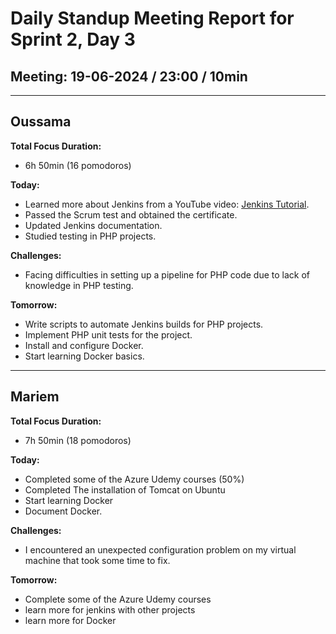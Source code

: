 # Daily Standup Meeting Report for Sprint 2, Day 3

## Meeting: 19-06-2024 / 23:00 / 10min

---

## Oussama

**Total Focus Duration:**

- 6h 50min (16 pomodoros)

**Today:**

- Learned more about Jenkins from a YouTube video: [Jenkins Tutorial](https://www.youtube.com/watch?v=6YZvp2GwT0A).
- Passed the Scrum test and obtained the certificate.
- Updated Jenkins documentation.
- Studied testing in PHP projects.

**Challenges:**

- Facing difficulties in setting up a pipeline for PHP code due to lack of knowledge in PHP testing.

**Tomorrow:**

- Write scripts to automate Jenkins builds for PHP projects.
- Implement PHP unit tests for the project.
- Install and configure Docker.
- Start learning Docker basics.

---

## Mariem

**Total Focus Duration:**

- 7h 50min (18 pomodoros)

**Today:**

- Completed some of the Azure Udemy courses (50%)
- Completed The installation of Tomcat on Ubuntu
- Start learning Docker
- Document Docker.

**Challenges:**

- I encountered an unexpected configuration problem on my virtual machine that took some time to fix.

**Tomorrow:**

- Complete some of the Azure Udemy courses
- learn more for jenkins with other projects
- learn more for Docker
